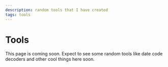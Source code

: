 ```yaml
---
description: random tools that I have created
tags: tools
---
```


#  Tools

This page is coming soon. Expect to see some random tools like date code decoders and other cool things here soon.

